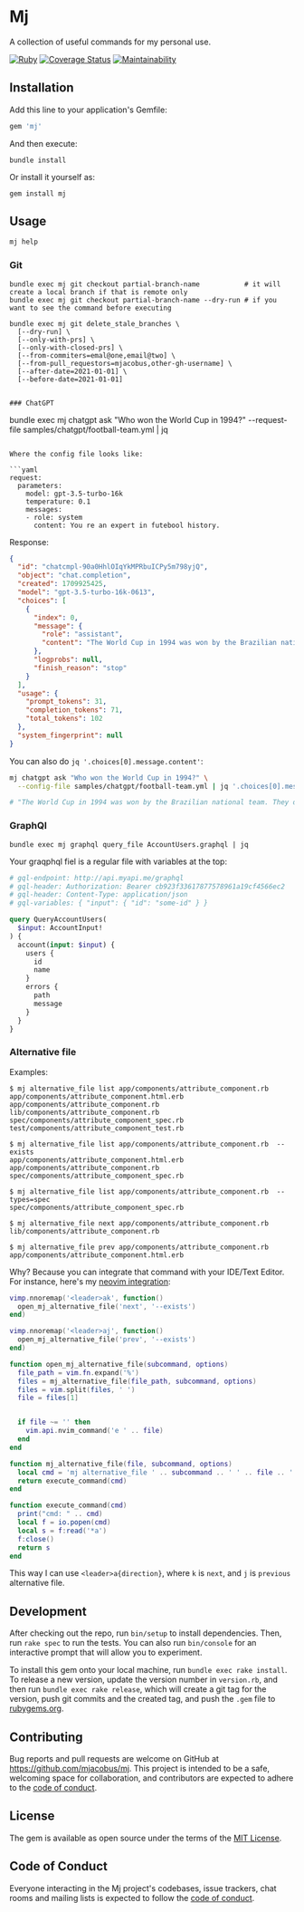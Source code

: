 # Mj

A collection of useful commands for my personal use.

[![Ruby](https://github.com/mjacobus/mj/actions/workflows/main.yml/badge.svg)](https://github.com/mjacobus/mj/actions/workflows/main.yml)
[![Coverage Status](https://coveralls.io/repos/github/mjacobus/mj/badge.svg?branch=main)](https://coveralls.io/github/mjacobus/mj?branch=main)
[![Maintainability](https://api.codeclimate.com/v1/badges/52468dead5a8c7568a0f/maintainability)](https://codeclimate.com/github/mjacobus/mj/maintainability)

## Installation

Add this line to your application's Gemfile:

```ruby
gem 'mj'
```

And then execute:

    bundle install

Or install it yourself as:

    gem install mj

## Usage

```bash
mj help
```

### Git

```
bundle exec mj git checkout partial-branch-name           # it will create a local branch if that is remote only
bundle exec mj git checkout partial-branch-name --dry-run # if you want to see the command before executing

bundle exec mj git delete_stale_branches \
  [--dry-run] \
  [--only-with-prs] \
  [--only-with-closed-prs] \
  [--from-commiters=emal@one,email@two] \
  [--from-pull_requestors=mjacobus,other-gh-username] \
  [--after-date=2021-01-01] \
  [--before-date=2021-01-01]
```

```

### ChatGPT

```

bundle exec mj chatgpt ask "Who won the World Cup in 1994?" --request-file samples/chatgpt/football-team.yml | jq

```

Where the config file looks like:

```yaml
request:
  parameters:
    model: gpt-3.5-turbo-16k
    temperature: 0.1
    messages:
    - role: system
      content: You re an expert in futebool history.
```

Response:

```json
{
  "id": "chatcmpl-90a0HhlOIqYkMPRbuICPy5m798yjQ",
  "object": "chat.completion",
  "created": 1709925425,
  "model": "gpt-3.5-turbo-16k-0613",
  "choices": [
    {
      "index": 0,
      "message": {
        "role": "assistant",
        "content": "The World Cup in 1994 was won by the Brazilian national team. They defeated Italy in the final match, which was held at the Rose Bowl stadium in Pasadena, California, United States. The match ended in a 0-0 draw after extra time, and Brazil won the penalty shootout 3-2 to claim their fourth World Cup title."
      },
      "logprobs": null,
      "finish_reason": "stop"
    }
  ],
  "usage": {
    "prompt_tokens": 31,
    "completion_tokens": 71,
    "total_tokens": 102
  },
  "system_fingerprint": null
}
```

You can also do `jq '.choices[0].message.content'`:

```sh
mj chatgpt ask "Who won the World Cup in 1994?" \
  --config-file samples/chatgpt/football-team.yml | jq '.choices[0].message.content'

# "The World Cup in 1994 was won by the Brazilian national team. They defeated Italy in the final match, which was held at the Rose Bowl stadium in Pasadena, California, United States. The match ended in a 0-0 draw after extra time, and Brazil won the penalty shootout 3-2 to claim their fourth World Cup title."
```

### GraphQl

```
bundle exec mj graphql query_file AccountUsers.graphql | jq
```

Your graqphql fiel is a regular file with variables at the top:

```graphql
# gql-endpoint: http://api.myapi.me/graphql
# gql-header: Authorization: Bearer cb923f33617877578961a19cf4566ec2
# gql-header: Content-Type: application/json
# gql-variables: { "input": { "id": "some-id" } }

query QueryAccountUsers(
  $input: AccountInput!
) {
  account(input: $input) {
    users {
      id
      name
    }
    errors {
      path
      message
    }
  }
}
```

### Alternative file

Examples:

```
$ mj alternative_file list app/components/attribute_component.rb
app/components/attribute_component.html.erb
app/components/attribute_component.rb
lib/components/attribute_component.rb
spec/components/attribute_component_spec.rb
test/components/attribute_component_test.rb

$ mj alternative_file list app/components/attribute_component.rb  --exists
app/components/attribute_component.html.erb
app/components/attribute_component.rb
spec/components/attribute_component_spec.rb

$ mj alternative_file list app/components/attribute_component.rb  --types=spec
spec/components/attribute_component_spec.rb

$ mj alternative_file next app/components/attribute_component.rb
lib/components/attribute_component.rb

$ mj alternative_file prev app/components/attribute_component.rb
app/components/attribute_component.html.erb
```

Why? Because you can integrate that command with your IDE/Text Editor. For instance, here's my [neovim integration](https://github.com/mjacobus/dotfiles/blob/d8ceda659dc9b587ab22b05fc15eac2fa5b477d7/neovim/.config/nvim/init.lua#L31-L63):

```lua
vimp.nnoremap('<leader>ak', function()
  open_mj_alternative_file('next', '--exists')
end)

vimp.nnoremap('<leader>aj', function()
  open_mj_alternative_file('prev', '--exists')
end)

function open_mj_alternative_file(subcommand, options)
  file_path = vim.fn.expand('%')
  files = mj_alternative_file(file_path, subcommand, options)
  files = vim.split(files, ' ')
  file = files[1]


  if file ~= '' then
    vim.api.nvim_command('e ' .. file)
  end
end

function mj_alternative_file(file, subcommand, options)
  local cmd = 'mj alternative_file ' .. subcommand .. ' ' .. file .. ' ' .. options
  return execute_command(cmd)
end

function execute_command(cmd)
  print("cmd: " .. cmd)
  local f = io.popen(cmd)
  local s = f:read('*a')
  f:close()
  return s
end
```

This way I can use `<leader>a{direction}`, where `k` is `next`, and `j` is `previous` alternative file.

## Development

After checking out the repo, run `bin/setup` to install dependencies. Then, run `rake spec` to run the tests. You can also run `bin/console` for an interactive prompt that will allow you to experiment.

To install this gem onto your local machine, run `bundle exec rake install`. To release a new version, update the version number in `version.rb`, and then run `bundle exec rake release`, which will create a git tag for the version, push git commits and the created tag, and push the `.gem` file to [rubygems.org](https://rubygems.org).

## Contributing

Bug reports and pull requests are welcome on GitHub at <https://github.com/mjacobus/mj>. This project is intended to be a safe, welcoming space for collaboration, and contributors are expected to adhere to the [code of conduct](https://github.com/mjacobus/mj/blob/main/CODE_OF_CONDUCT.md).

## License

The gem is available as open source under the terms of the [MIT License](https://opensource.org/licenses/MIT).

## Code of Conduct

Everyone interacting in the Mj project's codebases, issue trackers, chat rooms and mailing lists is expected to follow the [code of conduct](https://github.com/mjacobus/mj/blob/main/CODE_OF_CONDUCT.md).
